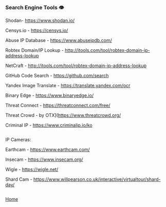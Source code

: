 ### Search Engine Tools 👁️‍ 

Shodan- https://www.shodan.io/

Censys.io - https://censys.io/

Abuse IP Database - https://www.abuseipdb.com/

Robtex Domain/IP Lookup - http://itools.com/tool/robtex-domain-ip-address-lookup

NetCraft - http://itools.com/tool/robtex-domain-ip-address-lookup

GitHub Code Search - https://github.com/search

Yandex Image Translate - https://translate.yandex.com/ocr

Binary Edge - https://www.binaryedge.io/

Threat Connect - https://threatconnect.com/free/

Threat Crowd - by OTX](https://www.threatcrowd.org/

Criminal IP - https://www.criminalip.io/ko

```

```
IP Cameras:

Earthcam - https://www.earthcam.com/

Insecam - https://www.insecam.org/

Wigle - https://wigle.net/

Shard Cam - https://www.willpearson.co.uk/interactive/virtualtour/shard-day/

```

```

[Home](https://github.com/WilliamThomas-sec/Opensource-tools/)
